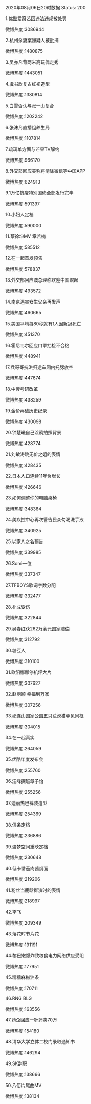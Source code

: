 2020年08月06日20时数据
Status: 200

1.优酷爱奇艺因违法违规被处罚

微博热度:3086944

2.杭州杀妻案嫌疑人被批捕

微博热度:1480875

3.吴亦凡背两米高玩偶走秀

微博热度:1443051

4.虞书欣复古红裙造型

微博热度:1380814

5.白雪否认与张一山复合

微博热度:1202242

6.张沫凡直播组养生局

微博热度:1107814

7.琉璃单方面与芒果TV解约

微博热度:966170

8.外交部回应美称将清除微信等中国APP

微博热度:624913

9.1万亿抗疫特别国债全部发行完毕

微博热度:591397

10.小妇人定档

微博热度:590000

11.蔡徐坤MV 章若楠

微博热度:585512

12.在一起首发预告

微博热度:578837

13.外交部回应澳总理称欢迎中国崛起

微博热度:493572

14.南京遇害女生父亲再发声

微博热度:460665

15.美国平均每80秒就有1人因新冠死亡

微博热度:451370

16.霍尼韦尔回应口罩抽检不合格

微博热度:448941

17.兵哥哥抗洪归途车厢内托腮放空

微博热度:447674

18.中传考研改革

微博热度:438259

19.金价再破历史纪录

微博热度:430098

20.钟楚曦自己涂鸦拍照背景

微博热度:428774

21.刘敏涛跳无价之姐的表情

微博热度:428435

22.日本人口连续11年负增长

微博热度:426646

23.如何调整你的电脑桌椅

微博热度:348364

24.美疾控中心再次警告民众勿喝洗手液

微博热度:340925

25.以家人之名预告

微博热度:339985

26.Somi一位

微博热度:337347

27.TFBOYS歌词字数分配

微博热度:332477

28.朴成受伤

微博热度:322844

29.吴春红获262万余元国家赔偿

微博热度:312792

30.糖豆人

微博热度:310100

31.欧阳娜娜停机坪大片

微博热度:307627

32.赵丽颖 幸福到万家

微博热度:307256

33.祁连山国家公园五只荒漠猫罕见同框

微博热度:304015

34.在一起真实

微博热度:264059

35.优酷年度发布会

微博热度:255760

36.汪峰探班章子怡

微博热度:255256

37.迪丽热巴裤装造型

微博热度:254369

38.信条定档

微博热度:236886

39.盗梦空间重映定档

微博热度:230648

40.低卡番茄肉酱焗面

微博热度:219206

41.粉丝当鹿晗群演时的表情

微博热度:218997

42.李飞

微博热度:209349

43.落花时节片花

微博热度:191191

44.黎巴嫩爆炸致粮食电力网络供应受阻

微博热度:177951

45.糯糯麻糍油条

微博热度:170711

46.RNG BLG

微博热度:163556

47.药企回应一针药卖70万

微博热度:154180

48.清华大学立体二校门录取通知书

微博热度:146294

49.SK辞职

微博热度:138666

50.八佰片尾曲MV

微博热度:138134

